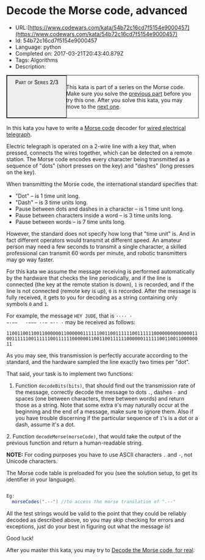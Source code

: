 # Decode the Morse code, advanced

 - URL:[https://www.codewars.com/kata/54b72c16cd7f5154e9000457](https://www.codewars.com/kata/54b72c16cd7f5154e9000457)
 - Id: 54b72c16cd7f5154e9000457
 - Language: python
 - Completed on: 2017-03-21T20:43:40.879Z
 - Tags: Algorithms
 - Description:
<div style="border:1px solid;position:relative;padding:1ex 1ex 1ex 11.1em;"><div style="position:absolute; left:0;top:0;bottom:0; width:10em; padding:1ex;text-align:center;border:1px solid;margin:0 1ex 0 0;color:#000;background-color:#eee;font-variant:small-caps">Part of Series 2/3</div>
<div>

This kata is part of a series on the Morse code. Make sure you solve the [previous part](/kata/decode-the-morse-code) before you try this one. After you solve this kata, you may move to the [next one](/kata/decode-the-morse-code-for-real).

</div></div><br>
In this kata you have to write a <a href="https://en.wikipedia.org/wiki/Morse_code">Morse code</a> decoder for <a href="https://en.wikipedia.org/wiki/Electrical_telegraph">wired electrical telegraph</a>.

Electric telegraph is operated on a 2-wire line with a key that, when pressed, connects the wires together, which can be detected on a remote station. The Morse code encodes every character being transmitted as a sequence of "dots" (short presses on the key) and "dashes" (long presses on the key).

When transmitting the Morse code, the international standard specifies that:
<ul><li>"Dot" – is 1 time unit long.</li>
<li>"Dash" – is 3 time units long.</li>
<li>Pause between dots and dashes in a character – is 1 time unit long.</li>
<li>Pause between characters inside a word – is 3 time units long.</li>
<li>Pause between words – is 7 time units long.</li></ul>

However, the standard does not specify how long that "time unit" is. And in fact different operators would transmit at different speed. An amateur person may need a few seconds to transmit a single character, a skilled professional can transmit 60 words per minute, and robotic transmitters may go way faster.

For this kata we assume the message receiving is performed automatically by the hardware that checks the line periodically, and if the line is connected (the key at the remote station is down), <code>1</code> is recorded, and if the line is not connected (remote key is up), <code>0</code> is recorded. After the message is fully received, it gets to you for decoding as a string containing only symbols <code>0</code> and <code>1</code>.

For example, the message <code>HEY JUDE</code>, that is <code>···· · −·−−   ·−−− ··− −·· ·</code> may be received as follows:

<code>1100110011001100000011000000111111001100111111001111110000000000000011001111110011111100111111000000110011001111110000001111110011001100000011</code>

As you may see, this transmission is perfectly accurate according to the standard, and the hardware sampled the line exactly two times per "dot".

That said, your task is to implement two functions:

1. Function <code>decodeBits(bits)</code>, that should find out the transmission rate of the message, correctly decode the message to dots <code>.</code>, dashes <code>-</code> and spaces (one between characters, three between words) and return those as a string. Note that some extra <code>0</code>'s may naturally occur at the beginning and the end of a message, make sure to ignore them. Also if you have trouble discerning if the particular sequence of <code>1</code>'s is a dot or a dash, assume it's a dot.

2. Function <code>decodeMorse(morseCode)</code>, that would take the output of the previous function and return a human-readable string.

**NOTE:** For coding purposes you have to use ASCII characters `.` and `-`, not Unicode characters.

The Morse code table is preloaded for you (see the solution setup, to get its identifier in your language).
```scala

Eg:
  morseCodes(".--") //to access the morse translation of ".--"

```

All the test strings would be valid to the point that they could be reliably decoded as described above, so you may skip checking for errors and exceptions, just do your best in figuring out what the message is!

Good luck!

After you master this kata, you may try to <a href="http://www.codewars.com/kata/decode-the-morse-code-for-real">Decode the Morse code, for real</a>.

